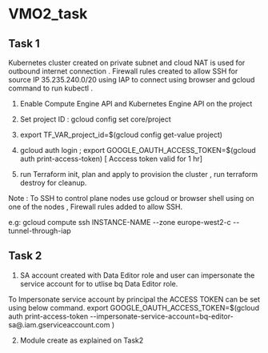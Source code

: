 # VMO2_task

## Task 1

Kubernetes cluster created on private subnet and cloud NAT is used for outbound internet connection . Firewall rules created to allow SSH for source IP 35.235.240.0/20 using IAP to connect using browser and gcloud command to run kubectl . 

1. Enable Compute Engine API and Kubernetes Engine API on the project

2. Set project ID :   gcloud config set core/project <Project ID>

3. export TF_VAR_project_id=$(gcloud config get-value project)

4. gcloud auth login ; export GOOGLE_OAUTH_ACCESS_TOKEN=$(gcloud auth print-access-token)  [ Acccess token valid for 1 hr]

5. run Terraform init, plan and apply to provision the cluster , run terraform destroy for cleanup.

Note : To SSH to control plane nodes use gcloud or browser shell using on one of the nodes , Firewall rules added to allow  SSH.

e.g: gcloud compute ssh INSTANCE-NAME  --zone europe-west2-c --tunnel-through-iap

  
## Task 2

1. SA account created with Data Editor role and user can impersonate the service account for to utlise bq Data Editor role.

To Impersonate service account by principal the ACCESS TOKEN can be set using below command.
export GOOGLE_OAUTH_ACCESS_TOKEN=$(gcloud auth print-access-token --impersonate-service-account=bq-editor-sa@<Project ID>.iam.gserviceaccount.com
)

2. Module create as explained on Task2



